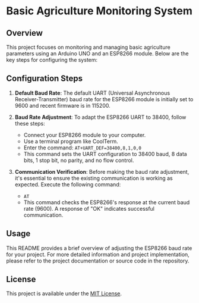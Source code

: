 # Basic Agriculture Monitoring System

## Overview

This project focuses on monitoring and managing basic agriculture parameters using an Arduino UNO and an ESP8266 module. Below are the key steps for configuring the system:

## Configuration Steps

1. **Default Baud Rate**: The default UART (Universal Asynchronous Receiver-Transmitter) baud rate for the ESP8266 module is initially set to 9600 and recent firmware is in 115200.

2. **Baud Rate Adjustment**: To adapt the ESP8266 UART to 38400, follow these steps:
   - Connect your ESP8266 module to your computer.
   - Use a terminal program like CoolTerm.
   - Enter the command: `AT+UART_DEF=38400,8,1,0,0`
   - This command sets the UART configuration to 38400 baud, 8 data bits, 1 stop bit, no parity, and no flow control.

3. **Communication Verification**: Before making the baud rate adjustment, it's essential to ensure the existing communication is working as expected. Execute the following command:
   - `AT`
   - This command checks the ESP8266's response at the current baud rate (9600). A response of "OK" indicates successful communication.

## Usage

This README provides a brief overview of adjusting the ESP8266 baud rate for your project. For more detailed information and project implementation, please refer to the project documentation or source code in the repository.

## License

This project is available under the [MIT License](LICENSE).

